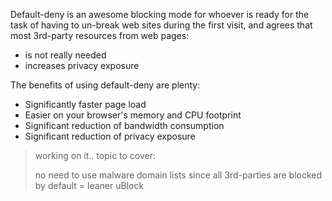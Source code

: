 Default-deny is an awesome blocking mode for whoever is ready for the task of having to un-break web sites during the first visit, and agrees that most 3rd-party resources from web pages:

- is not really needed
- increases privacy exposure

The benefits of using default-deny are plenty:

- Significantly faster page load
- Easier on your browser's memory and CPU footprint
- Significant reduction of bandwidth consumption
- Significant reduction of privacy exposure

> working on it.. topic to cover:
> 
> no need to use malware domain lists since all 3rd-parties are blocked by default = leaner uBlock
